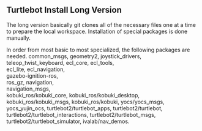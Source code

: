 ## Turtlebot Install Long Version

The long version basically git clones all of the necessary files one at a time to prepare the local workspace.  Installation of special packages is done manually.

In order from most basic to most specialized, the following packages are needed.
common_msgs,
geometry2,
joystick_drivers,  
teleop_twist_keyboard,
ecl_core, 
ecl_tools,       
ecl_lite,
ecl_navigation,       
gazebo-ignition-ros,  
ros_gz,
navigation,       
navigation_msgs,  
kobuki_ros/kobuki_core,
kobuki_ros/kobuki_desktop,
kobuki_ros/kobuki_msgs,
kobuki_ros/kobuki,
yocs/yocs_msgs,
yocs_yujin_ocs,
turtlebot2/turtlebot_apps,
turtlebot2/turtlebot,
turtlebot2/turtlebot_interactions,
turtlebot2/turtlebot_msgs,
turtlebot2/turtlebot_simulator,
ivalab/nav_demos.
